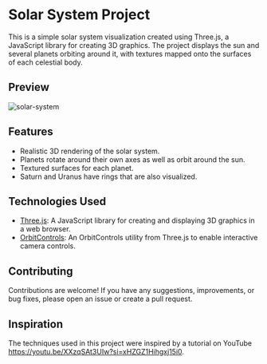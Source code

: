 # Solar System Project

This is a simple solar system visualization created using Three.js, a JavaScript library for creating 3D graphics. The project displays the sun and several planets orbiting around it, with textures mapped onto the surfaces of each celestial body.

## Preview

![solar-system](https://github.com/ankitgrin/solar-system/assets/50664513/c148e5eb-4835-475f-b1ca-ac81d5aa4fee)

## Features

- Realistic 3D rendering of the solar system.
- Planets rotate around their own axes as well as orbit around the sun.
- Textured surfaces for each planet.
- Saturn and Uranus have rings that are also visualized.

## Technologies Used

- [Three.js](https://threejs.org/): A JavaScript library for creating and displaying 3D graphics in a web browser.
- [OrbitControls](https://threejs.org/docs/#examples/en/controls/OrbitControls): An OrbitControls utility from Three.js to enable interactive camera controls.

## Contributing

Contributions are welcome! If you have any suggestions, improvements, or bug fixes, please open an issue or create a pull request.

## Inspiration

The techniques used in this project were inspired by a tutorial on YouTube https://youtu.be/XXzqSAt3UIw?si=xHZGZ1Hihgxj15i0.
